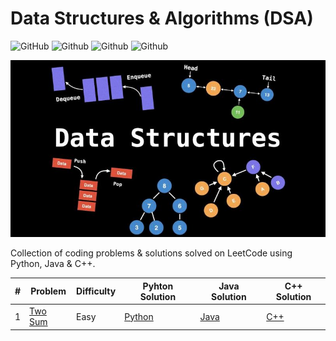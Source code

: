 # Data Structures & Algorithms (DSA)

![GitHub](https://img.shields.io/github/license/mashape/apistatus.svg?style=for-the-badge)
![Github](https://img.shields.io/badge/languages-python-green.svg?longCache=true&style=for-the-badge)
![Github](https://img.shields.io/badge/languages-java-green.svg?longCache=true&style=for-the-badge)
![Github](https://img.shields.io/badge/languages-c++-green.svg?longCache=true&style=for-the-badge)

![alt text](dsa.jpg)

Collection of coding problems & solutions solved on LeetCode using Python, Java & C++.


| # | Problem | Difficulty |Pyhton Solution | Java Solution|C++ Solution|
|---|---------|------------|----------|----------|----------|
1 | [Two Sum](https://leetcode.com/problems/two-sum) | Easy | [Python](./LeetCode/Python/TwoSum.py)|[Java](#)|[C++](#)
